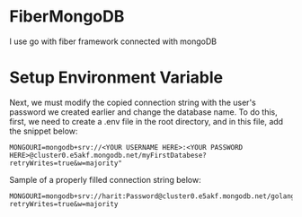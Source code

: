 # FiberMongoDB
I use go with fiber framework connected with mongoDB
# Setup Environment Variable
Next, we must modify the copied connection string with the user's password we created earlier and change the database name. To do this, first, we need to create a .env file in the root directory, and in this file, add the snippet below:

```
MONGOURI=mongodb+srv://<YOUR USERNAME HERE>:<YOUR PASSWORD HERE>@cluster0.e5akf.mongodb.net/myFirstDatabese?retryWrites=true&w=majority"
```

Sample of a properly filled connection string below:

```
MONGOURI=mongodb+srv://harit:Password@cluster0.e5akf.mongodb.net/golangDB?retryWrites=true&w=majority
```